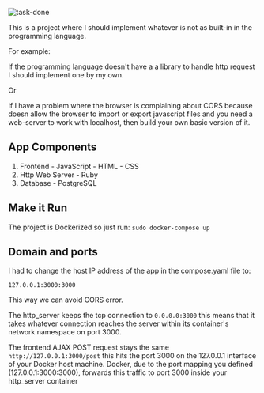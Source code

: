 ![task-done](https://github.com/user-attachments/assets/4a3536e8-2a2e-48e3-b8c2-5b7463b42d82)

This is a project where I should implement whatever is not as built-in in the
programming language.

For example:

If the programming language doesn't have a a library to handle http request
I should implement one by my own.

Or 

If I have a problem where the browser is complaining about CORS because doesn allow 
the browser to import or export javascript files and you need a web-server to work with 
localhost, then build your own basic version of it.

## App Components

1. Frontend - JavaScript - HTML - CSS 
2. Http Web Server - Ruby
3. Database - PostgreSQL

## Make it Run

The project is Dockerized so just run:
`sudo docker-compose up`

## Domain and ports

I had to change the host IP address of the app in the compose.yaml file to:

`127.0.0.1:3000:3000`

This way we can avoid CORS error.

The http_server keeps the tcp connection to `0.0.0.0:3000` this means that it takes whatever connection
reaches the server within its container's network namespace on port 3000.

The frontend AJAX POST request stays the same `http://127.0.0.1:3000/post` this hits the port 3000 on
the 127.0.0.1 interface of your Docker host machine. Docker, due to the port mapping you 
defined (127.0.0.1:3000:3000), forwards this traffic to port 3000 inside your http_server container
